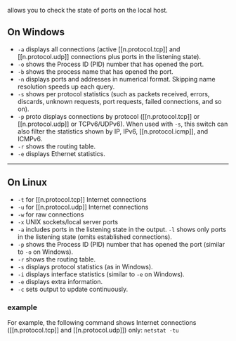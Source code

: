 

allows you to check the state of ports on the local host.

## On Windows

- `-a` displays all connections (active [[n.protocol.tcp]] and [[n.protocol.udp]] connections plus ports in the listening state).
- `-o` shows the Process ID (PID) number that has opened the port.
- `-b` shows the process name that has opened the port.
- `-n` displays ports and addresses in numerical format. Skipping name resolution speeds up each query.
- `-s` shows per protocol statistics (such as packets received, errors, discards, unknown requests, port requests, failed connections, and so on).
- `-p` proto displays connections by protocol ([[n.protocol.tcp]] or [[n.protocol.udp]] or TCPv6/UDPv6). When used with `-s`, this switch can also filter the statistics shown by IP, IPv6, [[n.protocol.icmp]], and ICMPv6.
- `-r` shows the routing table.
- `-e` displays Ethernet statistics.

---

## On Linux

- `‑t` for [[n.protocol.tcp]] Internet connections
- `‑u` for [[n.protocol.udp]] Internet connections
- `‑w` for raw connections
- `‑x` UNIX sockets/local server ports 
- `-a` includes ports in the listening state in the output. `-l` shows only ports in the listening state (omits established connections).
- `-p` shows the Process ID (PID) number that has opened the port (similar to `-o` on Windows).
- `-r` shows the routing table.
- `-s` displays protocol statistics (as in Windows).
- `-i` displays interface statistics (similar to `-e` on Windows).
- `-e` displays extra information.
- `-c` sets output to update continuously.
### example

For example, the following command shows Internet connections ([[n.protocol.tcp]] and [[n.protocol.udp]]) only: `netstat ‑tu`

